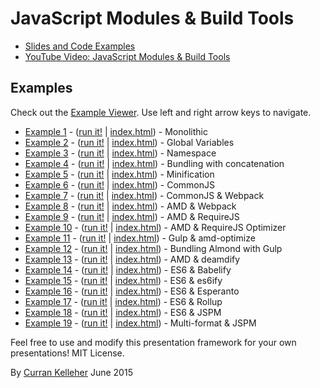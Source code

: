 # JavaScript Modules & Build Tools

* [Slides and Code Examples](http://curran.github.io/screencasts/jsModulesAndBuildTools/examples/viewer/#/)
* [YouTube Video: JavaScript Modules & Build Tools](https://www.youtube.com/watch?v=U4ja6HeBm6s)

## Examples

Check out the [Example Viewer](http://curran.github.io/screencasts/jsModulesAndBuildTools/examples/viewer/#/1). Use left and right arrow keys to navigate.

 * [Example 1](http://curran.github.io/screencasts/jsModulesAndBuildTools/examples/viewer/#/1) - ([run it!](http://curran.github.io/screencasts/jsModulesAndBuildTools/examples/code/snapshot01) | [index.html](http://curran.github.io/screencasts/jsModulesAndBuildTools/examples/viewer/#/1/index.html)) - Monolithic
 * [Example 2](http://curran.github.io/screencasts/jsModulesAndBuildTools/examples/viewer/#/2) - ([run it!](http://curran.github.io/screencasts/jsModulesAndBuildTools/examples/code/snapshot02) | [index.html](http://curran.github.io/screencasts/jsModulesAndBuildTools/examples/viewer/#/2/index.html)) - Global Variables
 * [Example 3](http://curran.github.io/screencasts/jsModulesAndBuildTools/examples/viewer/#/3) - ([run it!](http://curran.github.io/screencasts/jsModulesAndBuildTools/examples/code/snapshot03) | [index.html](http://curran.github.io/screencasts/jsModulesAndBuildTools/examples/viewer/#/3/index.html)) - Namespace
 * [Example 4](http://curran.github.io/screencasts/jsModulesAndBuildTools/examples/viewer/#/4) - ([run it!](http://curran.github.io/screencasts/jsModulesAndBuildTools/examples/code/snapshot04) | [index.html](http://curran.github.io/screencasts/jsModulesAndBuildTools/examples/viewer/#/4/index.html)) - Bundling with concatenation
 * [Example 5](http://curran.github.io/screencasts/jsModulesAndBuildTools/examples/viewer/#/5) - ([run it!](http://curran.github.io/screencasts/jsModulesAndBuildTools/examples/code/snapshot05) | [index.html](http://curran.github.io/screencasts/jsModulesAndBuildTools/examples/viewer/#/5/index.html)) - Minification
 * [Example 6](http://curran.github.io/screencasts/jsModulesAndBuildTools/examples/viewer/#/6) - ([run it!](http://curran.github.io/screencasts/jsModulesAndBuildTools/examples/code/snapshot06) | [index.html](http://curran.github.io/screencasts/jsModulesAndBuildTools/examples/viewer/#/6/index.html)) - CommonJS
 * [Example 7](http://curran.github.io/screencasts/jsModulesAndBuildTools/examples/viewer/#/7) - ([run it!](http://curran.github.io/screencasts/jsModulesAndBuildTools/examples/code/snapshot07) | [index.html](http://curran.github.io/screencasts/jsModulesAndBuildTools/examples/viewer/#/7/index.html)) - CommonJS & Webpack
 * [Example 8](http://curran.github.io/screencasts/jsModulesAndBuildTools/examples/viewer/#/8) - ([run it!](http://curran.github.io/screencasts/jsModulesAndBuildTools/examples/code/snapshot08) | [index.html](http://curran.github.io/screencasts/jsModulesAndBuildTools/examples/viewer/#/8/index.html)) - AMD & Webpack
 * [Example 9](http://curran.github.io/screencasts/jsModulesAndBuildTools/examples/viewer/#/9) - ([run it!](http://curran.github.io/screencasts/jsModulesAndBuildTools/examples/code/snapshot09) | [index.html](http://curran.github.io/screencasts/jsModulesAndBuildTools/examples/viewer/#/9/index.html)) - AMD & RequireJS
 * [Example 10](http://curran.github.io/screencasts/jsModulesAndBuildTools/examples/viewer/#/10) - ([run it!](http://curran.github.io/screencasts/jsModulesAndBuildTools/examples/code/snapshot10) | [index.html](http://curran.github.io/screencasts/jsModulesAndBuildTools/examples/viewer/#/10/index.html)) - AMD & RequireJS Optimizer
 * [Example 11](http://curran.github.io/screencasts/jsModulesAndBuildTools/examples/viewer/#/11) - ([run it!](http://curran.github.io/screencasts/jsModulesAndBuildTools/examples/code/snapshot11) | [index.html](http://curran.github.io/screencasts/jsModulesAndBuildTools/examples/viewer/#/11/index.html)) - Gulp & amd-optimize
 * [Example 12](http://curran.github.io/screencasts/jsModulesAndBuildTools/examples/viewer/#/12) - ([run it!](http://curran.github.io/screencasts/jsModulesAndBuildTools/examples/code/snapshot12) | [index.html](http://curran.github.io/screencasts/jsModulesAndBuildTools/examples/viewer/#/12/index.html)) - Bundling Almond with Gulp
 * [Example 13](http://curran.github.io/screencasts/jsModulesAndBuildTools/examples/viewer/#/13) - ([run it!](http://curran.github.io/screencasts/jsModulesAndBuildTools/examples/code/snapshot13) | [index.html](http://curran.github.io/screencasts/jsModulesAndBuildTools/examples/viewer/#/13/index.html)) - AMD & deamdify
 * [Example 14](http://curran.github.io/screencasts/jsModulesAndBuildTools/examples/viewer/#/14) - ([run it!](http://curran.github.io/screencasts/jsModulesAndBuildTools/examples/code/snapshot14) | [index.html](http://curran.github.io/screencasts/jsModulesAndBuildTools/examples/viewer/#/14/index.html)) - ES6 & Babelify
 * [Example 15](http://curran.github.io/screencasts/jsModulesAndBuildTools/examples/viewer/#/15) - ([run it!](http://curran.github.io/screencasts/jsModulesAndBuildTools/examples/code/snapshot15) | [index.html](http://curran.github.io/screencasts/jsModulesAndBuildTools/examples/viewer/#/15/index.html)) - ES6 & es6ify
 * [Example 16](http://curran.github.io/screencasts/jsModulesAndBuildTools/examples/viewer/#/16) - ([run it!](http://curran.github.io/screencasts/jsModulesAndBuildTools/examples/code/snapshot16) | [index.html](http://curran.github.io/screencasts/jsModulesAndBuildTools/examples/viewer/#/16/index.html)) - ES6 & Esperanto
 * [Example 17](http://curran.github.io/screencasts/jsModulesAndBuildTools/examples/viewer/#/17) - ([run it!](http://curran.github.io/screencasts/jsModulesAndBuildTools/examples/code/snapshot17) | [index.html](http://curran.github.io/screencasts/jsModulesAndBuildTools/examples/viewer/#/17/index.html)) - ES6 & Rollup
 * [Example 18](http://curran.github.io/screencasts/jsModulesAndBuildTools/examples/viewer/#/18) - ([run it!](http://curran.github.io/screencasts/jsModulesAndBuildTools/examples/code/snapshot18) | [index.html](http://curran.github.io/screencasts/jsModulesAndBuildTools/examples/viewer/#/18/index.html)) - ES6 & JSPM
 * [Example 19](http://curran.github.io/screencasts/jsModulesAndBuildTools/examples/viewer/#/19) - ([run it!](http://curran.github.io/screencasts/jsModulesAndBuildTools/examples/code/snapshot19) | [index.html](http://curran.github.io/screencasts/jsModulesAndBuildTools/examples/viewer/#/19/index.html)) - Multi-format & JSPM

Feel free to use and modify this presentation framework for your own presentations! MIT License.

By [Curran Kelleher](https://github.com/curran/portfolio) June 2015
